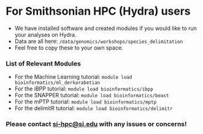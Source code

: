 # For Smithsonian HPC (Hydra) users
* We have installed software and created modules if you would like to run your analyses on Hydra.
* Data are all here: 
`/data/genomics/workshops/species_delimitation`
* Feel free to copy these to your own space.

### List of Relevant Modules
* For the Machine Learning tutorial:
`module load bioinformatics/ml_derkarabetian`
* For the iBPP tutorial:
`module load bioinformatics/ibpp`
* For the SNAPPER tutorial:
`module load bioinformatics/beast`
* For the mPTP tutorial:
`module load bioinformatics/mptp`
* For the delimitR tutorial:
`module load bioinformatics/delimitr`

### Please contact si-hpc@si.edu with any issues or concerns!
